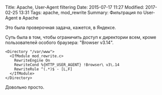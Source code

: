 Title: Apache, User-Agent filtering
Date: 2015-07-17 11:27
Modified: 2017-02-25 13:31
Tags: apache, mod_rewrite
Summary: Фильтрация по User-Agent в Apache

Это была проверочная задача, кажется, в Яндексе.

Суть была в том, чтобы ограничить доступ к директории всем, кроме пользователей особого браузера: "Browser v3.14".

```
<Directory "/var/www">
  <IfModule mod_rewrite.c>
    RewriteEngine On
    RewriteCond %{HTTP_USER_AGENT} !Browser\ v3\.14
    RewriteRule ^(.*)$ - [L,F]
  </IfModule>
</Directory>
```

Довольно просто.
